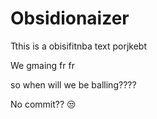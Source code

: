 # Obsidionaizer

Tthis is a obisifitnba text porjkebt

We gmaing fr fr

so when will we be balling????

No commit?? 😒
